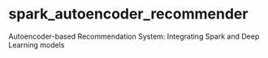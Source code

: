 # spark_autoencoder_recommender
Autoencoder-based Recommendation System: Integrating Spark and Deep Learning models
